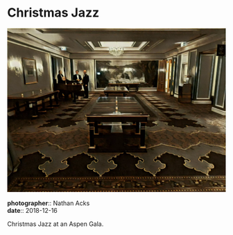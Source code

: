 # Christmas Jazz

![A long ballroom with a glass table in its middle](assets/2018-12-16-christmas-jazz.webp)

**photographer**:: Nathan Acks  
**date**:: 2018-12-16

Christmas Jazz at an Aspen Gala.
